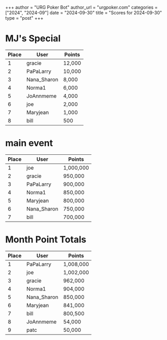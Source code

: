 +++
author = "URG Poker Bot"
author_url = "urgpoker.com"
categories = ["2024", "2024-09"]
date = "2024-09-30"
title = "Scores for 2024-09-30"
type = "post"
+++
# MJ's Special

| Place | User | Points |
|-------|------|--------|
| 1 | gracie | 12,000 |
| 2 | PaPaLarry | 10,000 |
| 3 | Nana_Sharon | 8,000 |
| 4 | Norma1 | 6,000 |
| 5 | JoAnnmeme | 4,000 |
| 6 | joe | 2,000 |
| 7 | Maryjean | 1,000 |
| 8 | bill | 500 |

# main event

| Place | User | Points |
|-------|------|--------|
| 1 | joe | 1,000,000 |
| 2 | gracie | 950,000 |
| 3 | PaPaLarry | 900,000 |
| 4 | Norma1 | 850,000 |
| 5 | Maryjean | 800,000 |
| 6 | Nana_Sharon | 750,000 |
| 7 | bill | 700,000 |

# Month Point Totals

| Place | User | Points |
|-------|------|--------|
| 1 | PaPaLarry | 1,008,000 |
| 2 | joe | 1,002,000 |
| 3 | gracie | 962,000 |
| 4 | Norma1 | 904,000 |
| 5 | Nana_Sharon | 850,000 |
| 6 | Maryjean | 841,000 |
| 7 | bill | 800,500 |
| 8 | JoAnnmeme | 54,000 |
| 9 | patc | 50,000 |
